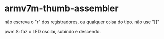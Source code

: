 # armv7m-thumb-assembler

não escreva o "r" dos registradores, ou qualquer coisa do tipo.
não use "[]"

pwm.S:
faz o LED oscilar, subindo e descendo.
